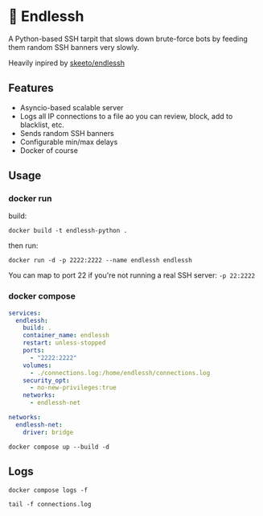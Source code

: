 # 🐍 Endlessh

A Python-based SSH tarpit that slows down brute-force bots by feeding them random SSH banners very slowly.

Heavily inpired by [skeeto/endlessh](https://github.com/skeeto/endlessh/tree/master)

## Features

- Asyncio-based scalable server
- Logs all IP connections to a file ao you can review, block, add to blacklist, etc.
- Sends random SSH banners
- Configurable min/max delays
- Docker of course

## Usage


### docker run

build:
```
docker build -t endlessh-python .
```

then run:
```
docker run -d -p 2222:2222 --name endlessh endlessh
```

You can map to port 22 if you're not running a real SSH server: `-p 22:2222`


### docker compose


```yaml
services:
  endlessh:
    build: .
    container_name: endlessh
    restart: unless-stopped
    ports:
      - "2222:2222"
    volumes:
      - ./connections.log:/home/endlessh/connections.log
    security_opt:
      - no-new-privileges:true
    networks:
      - endlessh-net

networks:
  endlessh-net:
    driver: bridge
```

```
docker compose up --build -d
```

## Logs

```
docker compose logs -f
```

```
tail -f connections.log
```

